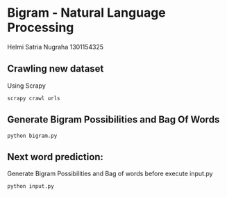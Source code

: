 # Bigram - Natural Language Processing

Helmi Satria Nugraha
1301154325

## Crawling new dataset
Using Scrapy
```
scrapy crawl urls
```

## Generate Bigram Possibilities and Bag Of Words
```
python bigram.py
```

## Next word prediction:
Generate Bigram Possibilities and Bag of words before execute input.py
```
python input.py
```
